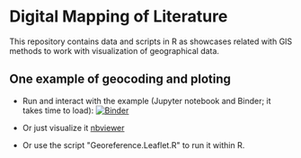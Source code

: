 # Digital Mapping of Literature

This repository contains data and scripts in R as showcases related with GIS methods to work with visualization of geographical data.

## One example of geocoding and ploting 

- Run and interact with the example (Jupyter notebook and Binder; it takes time to load): [![Binder](https://mybinder.org/badge_logo.svg)](https://mybinder.org/v2/gh/editio/mapping.literature/master)

- Or just visualize it [nbviewer](https://nbviewer.jupyter.org/github/editio/mapping.literature/blob/master/Georeference.Leaflet.ipynb)

- Or use the script "Georeference.Leaflet.R" to run it within R.